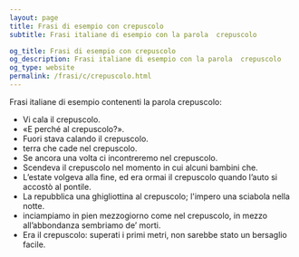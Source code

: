 ```yaml
---
layout: page
title: Frasi di esempio con crepuscolo 
subtitle: Frasi italiane di esempio con la parola  crepuscolo

og_title: Frasi di esempio con crepuscolo 
og_description: Frasi italiane di esempio con la parola  crepuscolo
og_type: website
permalink: /frasi/c/crepuscolo.html
---
```


Frasi italiane di esempio contenenti la parola crepuscolo:


- Vi cala il crepuscolo.
- «E perché al crepuscolo?».
- Fuori stava calando il crepuscolo.
- terra che cade nel crepuscolo.
- Se ancora una volta ci incontreremo nel crepuscolo.
- Scendeva il crepuscolo nel momento in cui alcuni bambini che.
- L’estate volgeva alla fine, ed era ormai il crepuscolo quando l’auto si accostò al pontile.
- La repubblica una ghigliottina al crepuscolo; l'impero una sciabola nella notte.
- inciampiamo in pien mezzogiorno come nel crepuscolo, in mezzo all’abbondanza sembriamo de’ morti.
- Era il crepuscolo: superati i primi metri, non sarebbe stato un bersaglio facile.

